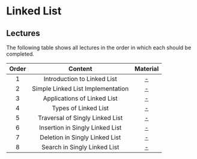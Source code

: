 # Linked List

## Lectures

The following table shows all lectures in the order in which each should be completed.

| Order | Content | Material |
|:---:|:---:|:---:|
| 1 | Introduction to Linked List | [-]() |
| 2 | Simple Linked List Implementation | [-]() |
| 3 | Applications of Linked List | [-]() |
| 4 | Types of Linked List | [-]() |
| 5 | Traversal of Singly Linked List | [-]() |
| 6 | Insertion in Singly Linked List | [-]() |
| 7 | Deletion in Singly Linked List | [-]() |
| 8 | Search in Singly Linked List | [-]() |
<br>